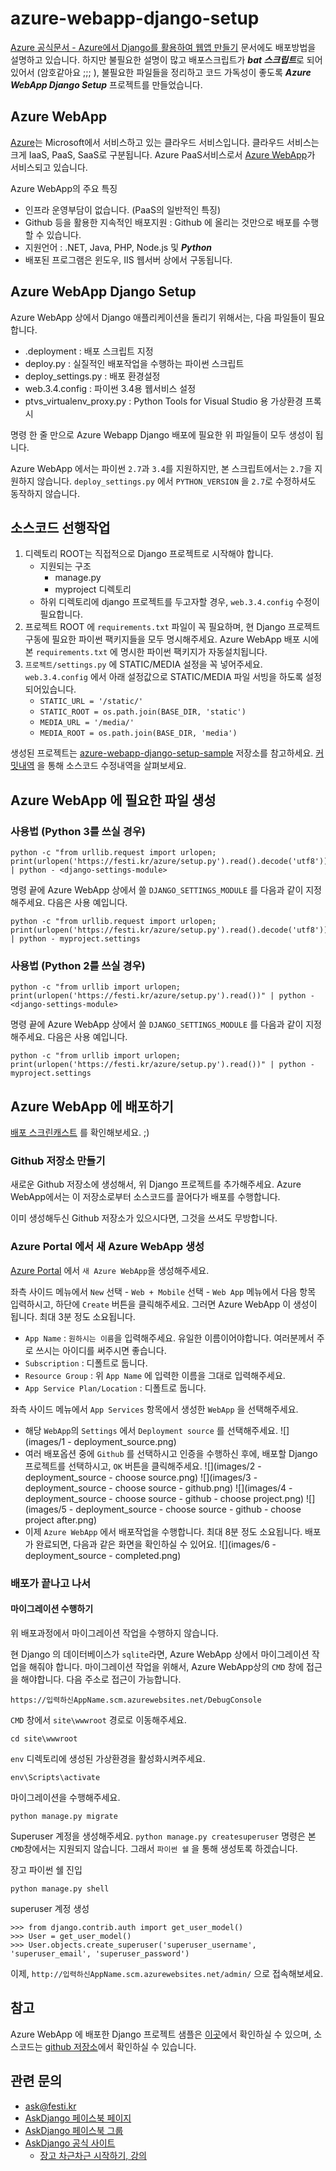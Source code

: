 
# azure-webapp-django-setup

[Azure 공식문서 - Azure에서 Django를 활용하여 웹앱 만들기](https://azure.microsoft.com/documentation/articles/web-sites-python-create-deploy-django-app/) 문서에도 배포방법을 설명하고 있습니다. 하지만 불필요한 설명이 많고 배포스크립트가 ***bat 스크립트***로 되어있어서 (암호같아요 ;;; ), 불필요한 파일들을 정리하고 코드 가독성이 좋도록 ***Azure WebApp Django Setup*** 프로젝트를 만들었습니다.


## Azure WebApp

[Azure](https://azure.microsoft.com/)는 Microsoft에서 서비스하고 있는 클라우드 서비스입니다. 클라우드 서비스는 크게 IaaS, PaaS, SaaS로 구분됩니다. Azure PaaS서비스로서 [Azure WebApp](https://azure.microsoft.com/services/app-service/web/)가 서비스되고 있습니다.

Azure WebApp의 주요 특징

 * 인프라 운영부담이 없습니다. (PaaS의 일반적인 특징)
 * Github 등을 활용한 지속적인 배포지원 : Github 에 올리는 것만으로 배포를 수행할 수 있습니다.
 * 지원언어 : .NET, Java, PHP, Node.js 및 ***Python***
 * 배포된 프로그램은 윈도우, IIS 웹서버 상에서 구동됩니다.


## Azure WebApp Django Setup

Azure WebApp 상에서 Django 애플리케이션을 돌리기 위해서는, 다음 파일들이 필요합니다.

 * .deployment : 배포 스크립트 지정
 * deploy.py : 실질적인 배포작업을 수행하는 파이썬 스크립트
 * deploy\_settings.py : 배포 환경설정
 * web.3.4.config : 파이썬 3.4용 웹서비스 설정
 * ptvs\_virtualenv\_proxy.py : Python Tools for Visual Studio 용 가상환경 프록시

명령 한 줄 만으로 Azure Webapp Django 배포에 필요한 위 파일들이 모두 생성이 됩니다.

Azure WebApp 에서는 파이썬 `2.7`과 `3.4`를 지원하지만, 본 스크립트에서는 `2.7`을 지원하지 않습니다. `deploy_settings.py` 에서 `PYTHON_VERSION` 을 `2.7`로 수정하셔도 동작하지 않습니다.


## 소스코드 선행작업

 1. 디렉토리 ROOT는 직접적으로 Django 프로젝트로 시작해야 합니다.
	 * 지원되는 구조
		 * manage.py
		 * myproject 디렉토리
	 * 하위 디렉토리에 django 프로젝트를 두고자할 경우, `web.3.4.config` 수정이 필요합니다.
 2. 프로젝트 ROOT 에 `requirements.txt` 파일이 꼭 필요하며, 현 Django 프로젝트 구동에 필요한 파이썬 팩키지들을 모두 명시해주세요. Azure WebApp 배포 시에 본 `requirements.txt` 에 명시한 파이썬 팩키지가 자동설치됩니다.
 3. `프로젝트/settings.py` 에 STATIC/MEDIA 설정을 꼭 넣어주세요. `web.3.4.config` 에서 아래 설정값으로 STATIC/MEDIA 파일 서빙을 하도록 설정되어있습니다.
	 * `STATIC_URL = '/static/'`
	 * `STATIC_ROOT = os.path.join(BASE_DIR, 'static')`
	 * `MEDIA_URL = '/media/'`
	 * `MEDIA_ROOT = os.path.join(BASE_DIR, 'media')`

생성된 프로젝트는 [azure-webapp-django-setup-sample](https://github.com/allieus/azure-webapp-django-setup-sample) 저장소를 참고하세요. [커밋내역](https://github.com/allieus/azure-webapp-django-setup-sample/commits/master) 을 통해 소스코드 수정내역을 살펴보세요.


## Azure WebApp 에 필요한 파일 생성

### 사용법 (Python 3를 쓰실 경우)

    python -c "from urllib.request import urlopen; print(urlopen('https://festi.kr/azure/setup.py').read().decode('utf8'))" | python - <django-settings-module>

명령 끝에 Azure WebApp 상에서 쓸 `DJANGO_SETTINGS_MODULE` 를 다음과 같이 지정해주세요. 다음은 사용 예입니다.

    python -c "from urllib.request import urlopen; print(urlopen('https://festi.kr/azure/setup.py').read().decode('utf8'))" | python - myproject.settings


### 사용법 (Python 2를 쓰실 경우)

    python -c "from urllib import urlopen; print(urlopen('https://festi.kr/azure/setup.py').read())" | python - <django-settings-module>

명령 끝에 Azure WebApp 상에서 쓸 `DJANGO_SETTINGS_MODULE` 를 다음과 같이 지정해주세요. 다음은 사용 예입니다.

    python -c "from urllib import urlopen; print(urlopen('https://festi.kr/azure/setup.py').read())" | python - myproject.settings


## Azure WebApp 에 배포하기

[배포 스크린캐스트](https://youtu.be/cOwA-gzZWHI) 를 확인해보세요. ;)

### Github 저장소 만들기

새로운 Github 저장소에 생성해서, 위 Django 프로젝트를 추가해주세요. Azure WebApp에서는 이 저장소로부터 소스코드를 끌어다가 배포를 수행합니다.

이미 생성해두신 Github 저장소가 있으시다면, 그것을 쓰셔도 무방합니다.

### Azure Portal 에서 새 Azure WebApp 생성
 
[Azure Portal](http://portal.azure.com) 에서 `새 Azure WebApp`을 생성해주세요.

좌측 사이드 메뉴에서 `New` 선택 - `Web + Mobile` 선택 - `Web App` 메뉴에서 다음 항목 입력하시고, 하단에 `Create` 버튼을 클릭해주세요. 그러면 Azure WebApp 이 생성이 됩니다. 최대 3분 정도 소요됩니다.

 * `App Name` : `원하시는 이름`을 입력해주세요. 유일한 이름이어야합니다. 여러분께서 주로 쓰시는 아이디를 써주시면 좋습니다.
 * `Subscription` : 디폴트로 둡니다.
 * `Resource Group` : 위 `App Name` 에 입력한 이름을 그대로 입력해주세요.
 * `App Service Plan/Location` : 디폴트로 둡니다.

좌측 사이드 메뉴에서 `App Services` 항목에서 생성한 `WebApp` 을 선택해주세요.

 * 해당 `WebApp`의 `Settings` 에서 `Deployment source` 를 선택해주세요.
![](images/1 - deployment_source.png)
 * 여러 배포옵션 중에 `Github` 를 선택하시고 인증을 수행하신 후에, 배포할 Django 프로젝트를 선택하시고, `OK` 버튼을 클릭해주세요.
![](images/2 - deployment_source - choose source.png)
![](images/3 - deployment_source - choose source - github.png)
![](images/4 - deployment_source - choose source - github - choose project.png)
![](images/5 - deployment_source - choose source - github - choose project after.png)
 * 이제 `Azure WebApp` 에서 배포작업을 수행합니다. 최대 8분 정도 소요됩니다. 배포가 완료되면, 다음과 같은 화면을 확인하실 수 있어요.
![](images/6 - deployment_source - completed.png)



### 배포가 끝나고 나서

#### 마이그레이션 수행하기

위 배포과정에서 마이그레이션 작업을 수행하지 않습니다.

현 Django 의 데이터베이스가 `sqlite`라면, Azure WebApp 상에서 마이그레이션 작업을 해줘야 합니다. 마이그레이션 작업을 위해서, Azure WebApp상의 `CMD` 창에 접근을 해야합니다. 다음 주소로 접근이 가능합니다.

	https://입력하신AppName.scm.azurewebsites.net/DebugConsole

`CMD` 창에서 `site\wwwroot` 경로로 이동해주세요.

	cd site\wwwroot

`env` 디렉토리에 생성된 가상환경을 활성화시켜주세요.

	env\Scripts\activate

마이그레이션을 수행해주세요.

	python manage.py migrate

Superuser 계정을 생성해주세요. `python manage.py createsuperuser` 명령은 본 `CMD`창에서는 지원되지 않습니다. 그래서 `파이썬 쉘` 을 통해 생성토록 하겠습니다.

장고 파이썬 쉘 진입

	python manage.py shell

superuser 계정 생성

	>>> from django.contrib.auth import get_user_model()
	>>> User = get_user_model()
	>>> User.objects.create_superuser('superuser_username', 'superuser_email', 'superuser_password')

이제, `http://입력하신AppName.scm.azurewebsites.net/admin/` 으로 접속해보세요.


## 참고

Azure WebApp 에 배포한 Django 프로젝트 샘플은 [이곳](http://askdjango20160525.azurewebsites.net/)에서 확인하실 수 있으며, 소스코드는 [github 저장소](https://github.com/allieus/azure-webapp-django-setup-sample)에서 확인하실 수 있습니다.


## 관련 문의

 * [ask@festi.kr](mailto:ask@festi.kr)
 * [AskDjango 페이스북 페이지](http://facebook.com/askdjango)
 * [AskDjango 페이스북 그룹](http://facebook.com/groups/askdjango)
 * [AskDjango 공식 사이트](http://festi.kr)
	 * [장고 차근차근 시작하기, 강의](http://festi.kr/class/django/)
